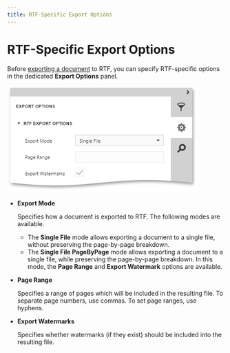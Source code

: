 ```yaml
---
title: RTF-Specific Export Options
---
```

# RTF-Specific Export Options
Before [exporting a document](export-a-document.md) to RTF, you can specify RTF-specific options in the dedicated **Export Options** panel.

![EUD_HTML5DV_RtfExportOptions](../../../../images/img121805.png)
* **Export Mode**
	
	Specifies how a document is exported to RTF. The following modes are available.
	* The **Single File** mode allows exporting a document to a single file, without preserving the page-by-page breakdown.
	* The **Single File PageByPage** mode allows exporting a document to a single file, while preserving the page-by-page breakdown. In this mode, the **Page Range** and **Export Watermark** options are available.
* **Page Range**
	
	Specifies a range of pages which will be included in the resulting file. To separate page numbers, use commas. To set page ranges, use hyphens.
* **Export Watermarks**
	
	Specifies whether watermarks (if they exist) should be included into the resulting file.
